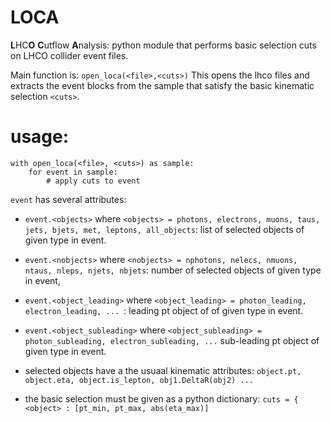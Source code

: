 # LOCA

**L**HC**O** **C**utflow **A**nalysis: python module that performs basic selection cuts on LHCO collider event files.

Main function is: ```open_loca(<file>,<cuts>)```
This opens the lhco files and extracts the event blocks from the sample
that satisfy the basic kinematic selection ```<cuts>```.

# usage:
```
with open_loca(<file>, <cuts>) as sample:
    for event in sample:
        # apply cuts to event
```
```event``` has several attributes:

- ```event.<objects>``` where ```<objects> = photons, electrons, muons, taus, jets, bjets, met, leptons, all_objects```: list of selected objects of given type in event.
- ```event.<nobjects>``` where ```<nobjects> = nphotons, nelecs, nmuons, ntaus, nleps, njets, nbjets```: number of selected objects of given type in event, 
- ```event.<object_leading>``` where ```<object_leading> = photon_leading, electron_leading, ... ```: leading pt object of of given type in event.
- ```event.<object_subleading>``` where ```<object_subleading> = photon_subleading, electron_subleading, ...``` sub-leading pt object of given type in event.

- selected objects have a the usuaal kinematic attributes: ```object.pt, object.eta, object.is_lepton, obj1.DeltaR(obj2) ...```
- the basic selection <cuts> must be given as a python dictionary: ```cuts = { <object> : [pt_min, pt_max, abs(eta_max)]```   
